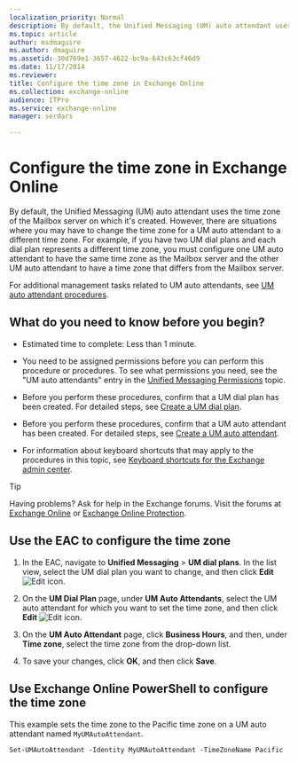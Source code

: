 ```yaml
---
localization_priority: Normal
description: By default, the Unified Messaging (UM) auto attendant uses the time zone of the Mailbox server on which it's created. However, there are situations where you may have to change the time zone for a UM auto attendant to a different time zone. For example, if you have two UM dial plans and each dial plan represents a different time zone, you must configure one UM auto attendant to have the same time zone as the Mailbox server and the other UM auto attendant to have a time zone that differs from the Mailbox server.
ms.topic: article
author: msdmaguire
ms.author: dmaguire
ms.assetid: 30d769e1-3657-4622-bc9a-643c63cf46d9
ms.date: 11/17/2014
ms.reviewer: 
title: Configure the time zone in Exchange Online
ms.collection: exchange-online
audience: ITPro
ms.service: exchange-online
manager: serdars

---
```


# Configure the time zone in Exchange Online

By default, the Unified Messaging (UM) auto attendant uses the time zone of the Mailbox server on which it's created. However, there are situations where you may have to change the time zone for a UM auto attendant to a different time zone. For example, if you have two UM dial plans and each dial plan represents a different time zone, you must configure one UM auto attendant to have the same time zone as the Mailbox server and the other UM auto attendant to have a time zone that differs from the Mailbox server.

For additional management tasks related to UM auto attendants, see [UM auto attendant procedures](um-auto-attendant-procedures.md).

## What do you need to know before you begin?

- Estimated time to complete: Less than 1 minute.

- You need to be assigned permissions before you can perform this procedure or procedures. To see what permissions you need, see the "UM auto attendants" entry in the [Unified Messaging Permissions](https://technet.microsoft.com/library/d326c3bc-8f33-434a-bf02-a83cc26a5498.aspx) topic.

- Before you perform these procedures, confirm that a UM dial plan has been created. For detailed steps, see [Create a UM dial plan](../../voice-mail-unified-messaging/connect-voice-mail-system/create-um-dial-plan.md).

- Before you perform these procedures, confirm that a UM auto attendant has been created. For detailed steps, see [Create a UM auto attendant](create-a-um-auto-attendant.md).

- For information about keyboard shortcuts that may apply to the procedures in this topic, see [Keyboard shortcuts for the Exchange admin center](../../accessibility/keyboard-shortcuts-in-admin-center.md).

> [!TIP]
> Having problems? Ask for help in the Exchange forums. Visit the forums at [Exchange Online](https://go.microsoft.com/fwlink/p/?linkId=267542) or [Exchange Online Protection](https://go.microsoft.com/fwlink/p/?linkId=285351).

## Use the EAC to configure the time zone

1. In the EAC, navigate to **Unified Messaging** \> **UM dial plans**. In the list view, select the UM dial plan you want to change, and then click **Edit** ![Edit icon](../../media/ITPro_EAC_EditIcon.gif).

2. On the **UM Dial Plan** page, under **UM Auto Attendants**, select the UM auto attendant for which you want to set the time zone, and then click **Edit** ![Edit icon](../../media/ITPro_EAC_EditIcon.gif).

3. On the **UM Auto Attendant** page, click **Business Hours**, and then, under **Time zone**, select the time zone from the drop-down list.

4. To save your changes, click **OK**, and then click **Save**.

## Use Exchange Online PowerShell to configure the time zone

This example sets the time zone to the Pacific time zone on a UM auto attendant named `MyUMAutoAttendant`.

```
Set-UMAutoAttendant -Identity MyUMAutoAttendant -TimeZoneName Pacific
```
